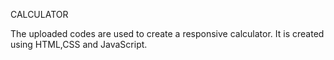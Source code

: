 CALCULATOR

The uploaded codes are used to create a responsive calculator.
It is created using HTML,CSS and JavaScript.
